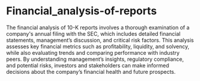# Financial_analysis-of-reports
The financial analysis of 10-K reports involves a thorough examination of a company's annual filing with the SEC, which includes detailed financial statements, management’s discussion, and critical risk factors. This analysis assesses key financial metrics such as profitability, liquidity, and solvency, while also evaluating trends and comparing performance with industry peers. By understanding management’s insights, regulatory compliance, and potential risks, investors and stakeholders can make informed decisions about the company’s financial health and future prospects.
